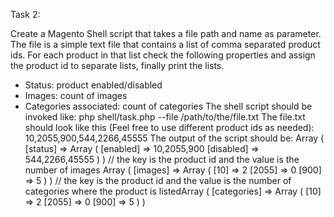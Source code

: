 Task 2:

Create a Magento Shell script that takes a file path and name as parameter. The file is a
simple text file that contains a list of comma separated product ids. For each product in that
list check the following properties and assign the product id to separate lists, finally print the
lists.

- Status: product enabled/disabled
- Images: count of images
- Categories associated: count of categories
The shell script should be invoked like:
php shell/task.php --file /path/to/the/file.txt
The file.txt should look like this (Feel free to use different product ids as needed):
10,2055,900,544,2266,45555
The output of the script should be:
Array
(
    [status] => Array
        (
        [enabled] => 10,2055,900
        [disabled] => 544,2266,45555
        )
)
// the key is the product id and the value is the number of images
Array
(
    [images] => Array
    (
        [10] => 2
        [2055] => 0
        [900] => 5
    )
)
// the key is the product id and the value is the number of categories where the product is
listedArray
(
    [categories] => Array
    (
        [10] => 2
        [2055] => 0
        [900] => 5
    )
)